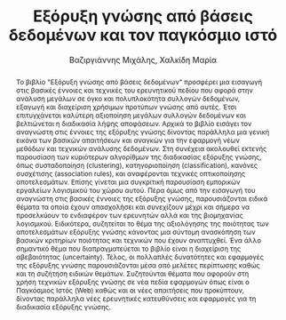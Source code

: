 ---
abstract: Το βιβλίο "Εξόρυξη γνώσης από βάσεις δεδομένων" προσφέρει μια εισαγωγή στις
  βασικές έννοιες και τεχνικές του ερευνητικού πεδίου που αφορά στην ανάλυση μεγάλων
  σε όγκο και πολυπλοκότητα συλλογών δεδομένων, εξαγωγή και διαχείριση χρήσιμων προτύπων
  γνώσης από αυτές. Έτσι επιτυγχάνεται καλύτερη αξιοποίηση μεγάλων συλλογών δεδομένων
  και βελτιώνεται η διαδικασία λήψης αποφάσεων. Αρχικά το βιβλίο εισάγει τον αναγνώστη
  στις έννοιες της εξόρυξης γνώσης δίνοντας παράλληλα μια γενική εικόνα των βασικών
  απαιτήσεων και αναγκών για την εφαρμογή νέων μεθόδων και τεχνικών ανάλυσης δεδομένων.
  Στη συνέχεια ακολουθεί εκτενής παρουσίαση των κυριότερων αλγορίθμων της διαδικασίας
  εξόρυξης γνώσης, όπως συσταδοποίηση (clustering), κατηγοριοποίηση (classification),
  κανόνες συσχέτισης (association rules), και αναφέρονται τεχνικές οπτικοποίησης αποτελεσμάτων.
  Επίσης γίνεται μια συγκριτική παρουσίαση εμπορικών εργαλείων λογισμικού του χώρου
  αυτού. Πέρα όμως από την εισαγωγή του αναγνώστη στις βασικές έννοιες της εξόρυξης
  γνώσης, παρουσιάζονται ειδικά θέματα τα οποία έχουν απασχολήσει και συνεχίζουν μέχρι
  και σήμερα να προσελκύουν το ενδιαφέρον των ερευνητών αλλά και της βιομηχανίας λογισμικού.
  Ειδικότερα, συζητείται το θέμα της αξιολόγησης της ποιότητας των αποτελεσμάτων εξόρυξης
  γνώσης κάνοντας μια σύντομη ανασκόπηση των βασικών κριτηρίων ποιότητας και τεχνικών
  που έχουν αναπτυχθεί. Ένα άλλο σημαντικό θέμα που διαπραγματεύεται το βιβλίο είναι
  η διαχείριση της αβεβαιότητας (uncertainty). Τέλος, οι πολλαπλές δυνατότητες και
  εφαρμογές της εξόρυξης γνώσης παρουσιάζονται μέσα από μελέτες περίπτωσης καθώς και
  τη συζήτηση ειδικών θεμάτων. Συζητούνται θέματα που αφορούν στη χρήση τεχνικών εξόρυξης
  γνώσης σε νέα πεδία εφαρμογών όπως είναι ο Παγκόσμιος Ιστός (Web) καθώς και οι νέες
  απαιτήσεις που προκύπτουν, δίνοντας παράλληλα νέες ερευνητικές κατευθύνσεις και
  εφαρμογές για τη διαδικασία εξόρυξης γνώσης.
author: Βαζιργιάννης Μιχάλης, Χαλκίδη Μαρία
cover: https://static.eudoxus.gr/books/preview/91/cover-31391.jpg
edition: 2η έκδ.
eudoxusid: '31391'
isbn: 978-960-402-116-8
layout: bibtex
num_pages: '516'
publisher: Τυπωθήτω
ref: isbn_978_960_402_116_8
title: Εξόρυξη γνώσης από βάσεις δεδομένων και τον παγκόσμιο ιστό
year: '2005'
---